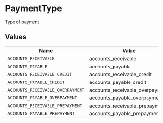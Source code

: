 # PaymentType

Type of payment


## Values

| Name                              | Value                             |
| --------------------------------- | --------------------------------- |
| `ACCOUNTS_RECEIVABLE`             | accounts_receivable               |
| `ACCOUNTS_PAYABLE`                | accounts_payable                  |
| `ACCOUNTS_RECEIVABLE_CREDIT`      | accounts_receivable_credit        |
| `ACCOUNTS_PAYABLE_CREDIT`         | accounts_payable_credit           |
| `ACCOUNTS_RECEIVABLE_OVERPAYMENT` | accounts_receivable_overpayment   |
| `ACCOUNTS_PAYABLE_OVERPAYMENT`    | accounts_payable_overpayment      |
| `ACCOUNTS_RECEIVABLE_PREPAYMENT`  | accounts_receivable_prepayment    |
| `ACCOUNTS_PAYABLE_PREPAYMENT`     | accounts_payable_prepayment       |